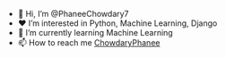 - 👋 Hi, I’m @PhaneeChowdary7
- ❤ I’m interested in Python, Machine Learning, Django
- 🌱 I’m currently learning Machine Learning
- 📫 How to reach me <a href="https://twitter.com/phaneestwt">ChowdaryPhanee</a>


<!---
PhaneeChowdary7/PhaneeChowdary7 is a ✨ special ✨ repository because its `README.md` (this file) appears on your GitHub profile.
You can click the Preview link to take a look at your changes.
--->
